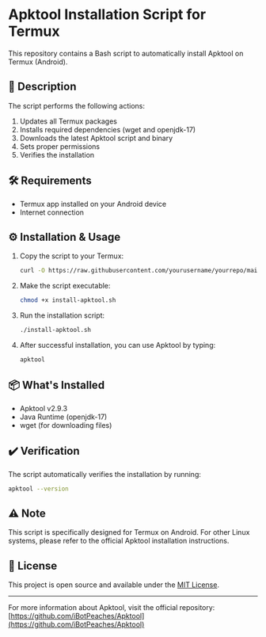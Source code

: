 # Apktool Installation Script for Termux

This repository contains a Bash script to automatically install Apktool on Termux (Android).

## 📝 Description

The script performs the following actions:
1. Updates all Termux packages
2. Installs required dependencies (wget and openjdk-17)
3. Downloads the latest Apktool script and binary
4. Sets proper permissions
5. Verifies the installation

## 🛠️ Requirements

- Termux app installed on your Android device
- Internet connection

## ⚙️ Installation & Usage

1. Copy the script to your Termux:
   ```bash
   curl -O https://raw.githubusercontent.com/yourusername/yourrepo/main/install-apktool.sh
   ```

2. Make the script executable:
   ```bash
   chmod +x install-apktool.sh
   ```

3. Run the installation script:
   ```bash
   ./install-apktool.sh
   ```

4. After successful installation, you can use Apktool by typing:
   ```bash
   apktool
   ```

## 📦 What's Installed

- Apktool v2.9.3
- Java Runtime (openjdk-17)
- wget (for downloading files)

## ✔️ Verification

The script automatically verifies the installation by running:
```bash
apktool --version
```

## ⚠️ Note

This script is specifically designed for Termux on Android. For other Linux systems, please refer to the official Apktool installation instructions.

## 📜 License

This project is open source and available under the [MIT License](LICENSE).

---

For more information about Apktool, visit the official repository:  
[https://github.com/iBotPeaches/Apktool](https://github.com/iBotPeaches/Apktool)
